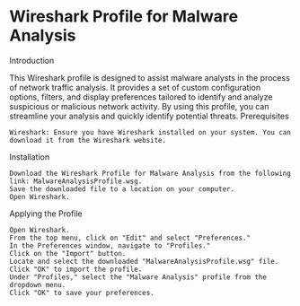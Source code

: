 # Wireshark Profile for Malware Analysis
Introduction

This Wireshark profile is designed to assist malware analysts in the process of network traffic analysis. It provides a set of custom configuration options, filters, and display preferences tailored to identify and analyze suspicious or malicious network activity. By using this profile, you can streamline your analysis and quickly identify potential threats.
Prerequisites

    Wireshark: Ensure you have Wireshark installed on your system. You can download it from the Wireshark website.

Installation

    Download the Wireshark Profile for Malware Analysis from the following link: MalwareAnalysisProfile.wsg.
    Save the downloaded file to a location on your computer.
    Open Wireshark.

Applying the Profile

    Open Wireshark.
    From the top menu, click on "Edit" and select "Preferences."
    In the Preferences window, navigate to "Profiles."
    Click on the "Import" button.
    Locate and select the downloaded "MalwareAnalysisProfile.wsg" file.
    Click "OK" to import the profile.
    Under "Profiles," select the "Malware Analysis" profile from the dropdown menu.
    Click "OK" to save your preferences.
